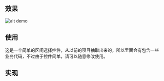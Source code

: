## 效果

![alt demo](http://ww1.sinaimg.cn/large/96ea0fd8gw1f1pmu5cpgkg209s0h619m.gif "demo")

## 使用

这是一个简单的区间选择控件，从以前的项目抽取出来的，所以里面会有包含一些业务代码，不过由于控件简单，请可以随意修改使用。

## 实现
